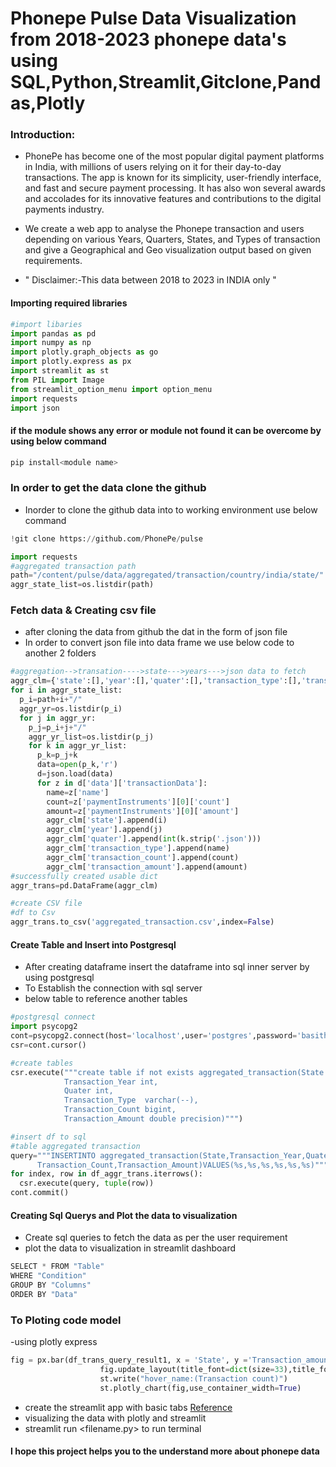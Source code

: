 # Phonepe Pulse Data Visualization from 2018-2023 phonepe data's using SQL,Python,Streamlit,Gitclone,Pandas,Plotly 

### Introduction:
- PhonePe has become one of the most popular digital payment platforms in India, with millions of users relying on it for their day-to-day transactions. The app is known for its simplicity, user-friendly interface, and fast and secure payment processing. It has also won several awards and accolades for its innovative features and contributions to the digital payments industry.

- We create a web app to analyse the Phonepe transaction and users depending on various Years, Quarters, States, and Types of transaction and give a Geographical and Geo visualization output based on given requirements.

- " Disclaimer:-This data between 2018 to 2023 in INDIA only "

#### Importing required libraries
```python
#import libaries
import pandas as pd
import numpy as np
import plotly.graph_objects as go
import plotly.express as px
import streamlit as st
from PIL import Image
from streamlit_option_menu import option_menu
import requests
import json
```
#### if the module shows any error or module not found it can be overcome by using below command
```python
pip install<module name>
```
### In order to get the data clone the github 
- Inorder to clone the github data into to working environment use below command
```python
!git clone https://github.com/PhonePe/pulse
```
```python
import requests
#aggregated transaction path
path="/content/pulse/data/aggregated/transaction/country/india/state/"
aggr_state_list=os.listdir(path)
```
### Fetch data & Creating csv file 
- after cloning the data from github the dat in the form of json file
- In order to convert json file into data frame we use below code to another 2 folders
```python
#aggregation-->transation---->state--->years--->json data to fetch
aggr_clm={'state':[],'year':[],'quater':[],'transaction_type':[],'transaction_count':[],'transaction_amount':[]}
for i in aggr_state_list:
  p_i=path+i+"/"
  aggr_yr=os.listdir(p_i)
  for j in aggr_yr:
    p_j=p_i+j+"/"
    aggr_yr_list=os.listdir(p_j)
    for k in aggr_yr_list:
      p_k=p_j+k
      data=open(p_k,'r')
      d=json.load(data)
      for z in d['data']['transactionData']:
        name=z['name']
        count=z['paymentInstruments'][0]['count']
        amount=z['paymentInstruments'][0]['amount']
        aggr_clm['state'].append(i)
        aggr_clm['year'].append(j)
        aggr_clm['quater'].append(int(k.strip('.json')))
        aggr_clm['transaction_type'].append(name)
        aggr_clm['transaction_count'].append(count)
        aggr_clm['transaction_amount'].append(amount)
#successfully created usable dict
aggr_trans=pd.DataFrame(aggr_clm)
```
```python
#create CSV file
#df to Csv
aggr_trans.to_csv('aggregated_transaction.csv',index=False)
```
#### Create Table and Insert into Postgresql
- After creating dataframe insert the dataframe into sql  inner server by using postgresql
- To Establish the connection with sql server
- below table to reference another tables 
```python
#postgresql connect
import psycopg2
cont=psycopg2.connect(host='localhost',user='postgres',password='basith',port=5432,database='basith')
csr=cont.cursor()
```

```python
#create tables
csr.execute("""create table if not exists aggregated_transaction(State varchar(--),
            Transaction_Year int,
            Quater int,
            Transaction_Type  varchar(--),
            Transaction_Count bigint,
            Transaction_Amount double precision)""")
```
```python
#insert df to sql
#table aggregated transaction
query="""INSERTINTO aggregated_transaction(State,Transaction_Year,Quater,Transaction_Type,
      Transaction_Count,Transaction_Amount)VALUES(%s,%s,%s,%s,%s,%s)"""
for index, row in df_aggr_trans.iterrows():
  csr.execute(query, tuple(row))
cont.commit()
```
#### Creating Sql Querys and Plot the data to visualization
- Create sql queries to fetch the data as per the user requirement
- plot the data to visualization in streamlit dashboard
```python
SELECT * FROM "Table"
WHERE "Condition"
GROUP BY "Columns"
ORDER BY "Data"
```
### To Ploting code model
-using plotly express
```python
fig = px.bar(df_trans_query_result1, x = 'State', y ='Transaction_amount', color ='Transaction_amount', hover_name = 'Transaction_count',color_continuous_scale = 'sunset',title = 'All Transaction Analysis Chart', height = 700,)
                    fig.update_layout(title_font=dict(size=33),title_font_color='#6739b7')
                    st.write("hover_name:(Transaction count)")
                    st.plotly_chart(fig,use_container_width=True)
```
- create the streamlit app with basic tabs [Reference](https://docs.streamlit.io/library/api-reference)
- visualizing the data with plotly and streamlit
- streamlit run <filename.py> to run terminal
#### I hope this project helps you to the understand more about phonepe data

